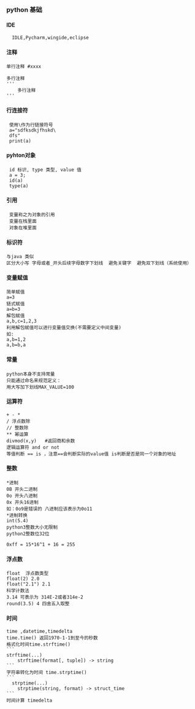 ### python 基础
#### IDE
      IDLE,Pycharm,wingide,eclipse
#### 注释
    单行注释 #xxxx

    多行注释
    '''
        多行注释
    '''
#### 行连接符
     使用\作为行链接符号
     a="sdfksdkjfhskd\
     dfs"
     print(a)

#### pyhton对象
     id 标识, type 类型, value 值
     a = 3;
     id(a)
     type(a)

#### 引用
     变量称之为对象的引用
     变量在栈里面
     对象在堆里面
#### 标识符
    与java 类似
    区分大小写 字母或者_开头后续字母数字下划线  避免关键字  避免双下划线（系统使用）
#### 变量赋值
    简单赋值
    a=3
    链式赋值
    a=b=3
    解包赋值
    a,b,c=1,2,3
    利用解包赋值可以进行变量值交换(不需要定义中间变量)
    如:
    a,b=1,2
    a,b=b,a
#### 常量
    python本身不支持常量
    只能通过命名来规范定义：
    用大写加下划线MAX_VALUE=100
#### 运算符
    + - *
    / 浮点数除
    // 整数除
    ** 幂运算
    divmod(x,y)   #返回商和余数
    逻辑运算符 and or not 
    等值判断 == is ，注意==会判断实际的value值 is判断是否是同一个对象的地址
#### 整数
    *进制
    0B 开头二进制
    0o 开头八进制
    0x 开头16进制
    如：0o9是错误的 八进制应该表示为0o11
    *进制转换
    int(5.4)
    python3整数大小无限制
    python2整数位32位
    
    0xff = 15*16^1 + 16 = 255
#### 浮点数
    float  浮点数类型
    float(2) 2.0
    float("2.1") 2.1
    科学计数法
    3.14 可表示为 314E-2或者314e-2
    round(3.5) 4 四舍五入取整
#### 时间
    time ,datetime,timedelta
    time.time() 返回1970-1-1到至今的秒数
    格式化时间time.strftime()
    ```
    strftime(...)
        strftime(format[, tuple]) -> string
    ```
    字符串转化为时间 time.strptime()
    ```
      strptime(...)
        strptime(string, format) -> struct_time
    ```
    时间计算 timedelta
    
